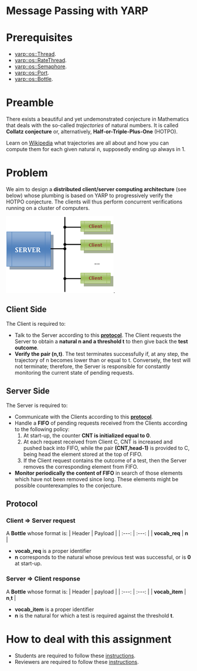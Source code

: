 Message Passing with YARP
=========================

# Prerequisites
- [yarp::os::Thread](http://www.yarp.it/classyarp_1_1os_1_1Thread.html).
- [yarp::os::RateThread](http://www.yarp.it/classyarp_1_1os_1_1RateThread.html).
- [yarp::os::Semaphore](http://www.yarp.it/classyarp_1_1os_1_1Semaphore.html).
- [yarp::os::Port](http://www.yarp.it/classyarp_1_1os_1_1Port.html).
- [yarp::os::Bottle](http://www.yarp.it/classyarp_1_1os_1_1Bottle.html).

# Preamble
There exists a beautiful and yet undemonstrated conjecture in Mathematics that
deals with the so-called _trajectories_ of natural numbers. It is called **Collatz
conjecture** or, alternatively, **Half-or-Triple-Plus-One** (HOTPO).

Learn on [Wikipedia](https://en.wikipedia.org/wiki/Collatz_conjecture) what
trajectories are all about and how you can compute them for each given natural n,
supposedly ending up always in 1.

# Problem
We aim to design a **distributed client/server computing architecture** (see below)
whose plumbing is based on YARP to progressively verify the HOTPO conjecture.
The clients will thus perform concurrent verifications running on a cluster of
computers.

![architecture](/misc/architecture.png).

## Client Side
The Client is required to:
- Talk to the Server according to this [**protocol**](https://github.com/vvv-school/collatz-conjecture#Protocol).
The Client requests the Server to obtain a **natural n and a threshold t** to then
give back the **test outcome**.
- **Verify the pair (n,t)**. The test terminates successfully if, at any step, the
trajectory of n becomes lower than or equal to t. Conversely, the test will not
terminate; therefore, the Server is responsible for constantly monitoring the
current state of pending requests.

## Server Side
The Server is required to:
- Communicate with the Clients according to this [**protocol**](https://github.com/vvv-school/collatz-conjecture#Protocol).
- Handle a **FIFO** of pending requests received from the Clients according to the
following policy:
    1. At start-up, the counter **CNT is initialized equal to 0**.
    2. At each request received from Client C, CNT is increased and pushed back
    into FIFO, while the pair **(CNT,head-1)** is provided to C, being head the
    element stored at the top of FIFO.
    3. If the Client request contains the outcome of a test, then the Server
    removes the corresponding element from FIFO.
- **Monitor periodically the content of FIFO** in search of those elements which
have not been removed since long. These elements might be possible counterexamples
to the conjecture.

## Protocol

### Client => Server request
A **Bottle** whose format is:
| Header | Payload |
| :---: | :---: |
| **vocab_req** | **n** |

- **vocab_req** is a proper identifier
- **n** corresponds to the natural whose previous test was successful, or is **0**
at start-up.

### Server => Client response
A **Bottle** whose format is:
| Header | payload |
| :---: | :---: |
| **vocab_item** | **n**,**t** |

- **vocab_item** is a proper identifier
- **n** is the natural for which a test is required against the threshold **t**.

# How to deal with this assignment
- Students are required to follow these [instructions](https://education.github.com/guide/forks#3-completing-assignments).
- Reviewers are required to follow these [instructions](https://education.github.com/guide/forks#4-reviewing-assignments).
